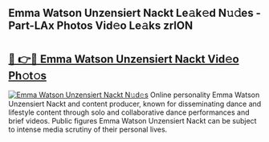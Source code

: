 ## Emma Watson Unzensiert Nackt Le𝚊k𝚎d N𝚞𝚍es - Part-LAx Photos Vid𝚎o Le𝚊ks zrlON

# <h2><a href="http://fb36qq.evod.top/?m=Emma+Watson+Unzensiert+Nackt">🔗 👉🔴 Emma Watson Unzensiert Nackt Vid𝚎o Ph𝚘t𝚘s</a></h2>

[![Emma Watson Unzensiert Nackt N𝚞d𝚎s](https://i.imgur.com/8V9OHl7.gif)](http://fb36qq.evod.top/?m=Emma+Watson+Unzensiert+Nackt)
Online personality Emma Watson Unzensiert Nackt and content producer, known for disseminating dance and lifestyle content through solo and collaborative dance performances and brief videos. Public figures Emma Watson Unzensiert Nackt can be subject to intense media scrutiny of their personal lives. 
